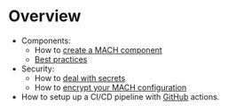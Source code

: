 # Overview

- Components:
  - How to [create a MACH component](components/create-component.md)
  - [Best practices](components/best-practices.md)
- Security:
    - How to [deal with secrets](./security/handle-secrets.md)
    - How to [encrypt your MACH configuration](./security/encrypt.md)
- How to setup up a CI/CD pipeline with [GitHub](./ci/github.md) actions.